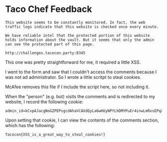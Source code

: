 # Taco Chef Feedback

```
This website seems to be constantly monitored. In fact, the web traffic logs indicate that this website is checked once every minute.

We have reliable intel that the protected portion of this website holds information about the vault. But it seems that only the admin can see the protected part of this page.

http://challenges.tacocon.party:8345
```

This one was pretty straightforward for me, it required a little XSS. 

I went to the form and saw that I couldn't access the comments because I was not ad administrator. So I wrote a little scritpt to steal cookies.

McAfee removes this file if I include the script here, so not including it.

When the "person" (e.g. bot) visits the comments and is redirected to my website, I record the following cookie:

```
admin_id=kCxpAJacgNoGZPEPsgcdAhaVCAXdQyLa6wHUyNPYLhDMYPuEr4inwLmRxsEPqXkK
```

Upon setting that cookie, I can view the contents of the comments section, which has the following:

```
Tacocon{XSS_is_a_great_way_to_steal_cookies!}
```
